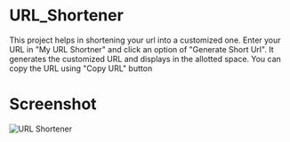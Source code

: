 # URL_Shortener
This project helps in shortening your url into a customized one.
Enter your URL in "My URL Shortner" and click an option of "Generate Short Url". It generates the customized URL and displays in the allotted space.
You can copy the URL using "Copy URL" button

# Screenshot

![URL Shortener](https://github.com/prathimacode-hub/URL_Shortener/blob/main/URL%20Shortener%20Screenshot.png)
